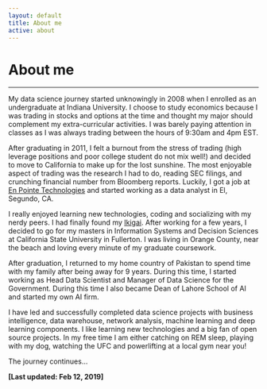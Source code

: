 ```yaml
---
layout: default
title: About me
active: about
---
```


<p><h1>About me</h1></p>

___

My data science journey started unknowingly in 2008 when I enrolled as an undergraduate at Indiana University. I choose to study economics because I was trading in stocks and options at the time and thought my major should complement my extra-curricular activities. I was barely paying attention in classes as I was always trading between the hours of 9:30am and 4pm EST.

After graduating in 2011, I felt a burnout from the stress of trading (high leverage positions and poor college student do not mix well!) and decided to move to California to make up for the lost sunshine. The most enjoyable aspect of trading was the research I had to do, reading SEC filings, and crunching financial number from Bloomberg reports. Luckily, I got a job at [En Pointe Technologies](https://en.wikipedia.org/wiki/En_Pointe_Technologies) and started working as a data analyst in El, Segundo, CA.

I really enjoyed learning new technologies, coding and socializing with my nerdy peers. I had finally found my [Ikigai](https://upload.wikimedia.org/wikipedia/commons/1/18/Ikigai-EN.svg). After working for a few years, I decided to go for my masters in Information Systems and Decision Sciences at California State University in Fullerton. I was living in Orange County, near the beach and loving every minute of my graduate coursework.

After graduation, I returned to my home country of Pakistan to spend time with my family after being away for 9 years. During this time, I started working as Head Data Scientist and Manager of Data Science for the Government. During this time I also became Dean of Lahore School of AI and started my own AI firm.

I have led and successfully completed data science projects with business intelligence, data warehouse, network analysis, machine learning and deep learning components. I like learning new technologies and a big fan of open source projects. In my free time I am either catching on REM sleep, playing with my dog, watching the UFC and powerlifting at a local gym near you!

The journey continues...


**[Last updated: Feb 12, 2019]**
